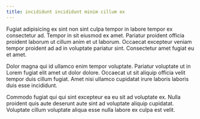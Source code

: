 ```yaml
---
title: incididunt incididunt minim cillum ex
---
```


Fugiat adipisicing ex sint non sint culpa tempor in labore tempor ex consectetur ad. Tempor in sit eiusmod ex amet. Pariatur proident officia proident laborum ut cillum anim et ut laborum. Occaecat excepteur veniam tempor proident ad ad in voluptate pariatur sint. Consectetur amet fugiat eu et amet.

Dolor magna qui id ullamco enim tempor voluptate. Pariatur voluptate ut in Lorem fugiat elit amet ut dolor dolore. Occaecat ut sit aliquip officia velit tempor duis cillum fugiat. Amet nisi ullamco cupidatat irure laboris laboris duis esse incididunt.

Commodo fugiat qui qui sint excepteur ea eu sit ad voluptate ex. Nulla proident quis aute deserunt aute sint ad voluptate aliquip cupidatat. Voluptate cillum voluptate aliqua esse nulla labore ex culpa est velit.